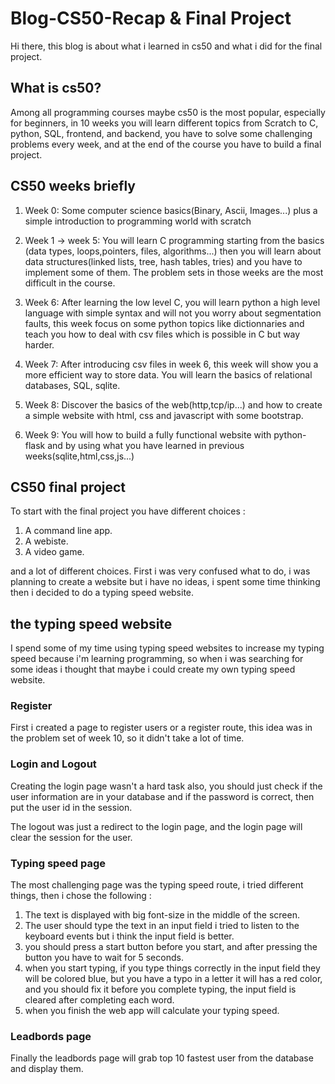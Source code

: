 # Blog-CS50-Recap & Final Project

Hi there, this blog is about what i learned in cs50 and what i did for the final project.

## What is cs50?

Among all programming courses maybe cs50 is the most popular, especially for beginners, in 10 weeks you will learn different topics from Scratch to C, python,  SQL, frontend, and backend, you have to solve some challenging problems every week, and at the end of the course you have to build a final project.  

## CS50 weeks briefly

1. Week 0: Some computer science basics(Binary, Ascii, Images...) plus 
a simple introduction to programming world with scratch

2. Week 1 -> week 5: You will learn C programming starting from the basics
(data types, loops,pointers, files, algorithms...) then you will learn about data structures(linked lists, tree, hash tables, tries) and you have to implement some of them. The problem sets in those weeks are the most difficult in the course.

3. Week 6: After learning the low level C, you will learn python a high level language with simple syntax and will not you worry about segmentation faults, this week focus on some python topics like dictionnaries and
teach you how to deal with csv files which is possible in C but way harder.

4. Week 7: After introducing csv files in week 6, this week will show you a more efficient way to store data. You will learn the basics of relational databases, SQL, sqlite. 

5. Week 8: Discover the basics of the web(http,tcp/ip...) and how to create a simple website with html, css and javascript with some bootstrap.

6. Week 9: You will how to build a fully functional website with python-flask
and by using what you have learned in previous weeks(sqlite,html,css,js...)

## CS50 final project

To start with the final project you have different choices :
 
1. A command line app.
2. A webiste.
3. A video game.

and a lot of different choices. First i was very confused what to do, i was planning to create a website but i have no ideas, i spent some time thinking 
then i decided to do a typing speed website.

## the typing speed website 

I spend some of my time using typing speed websites to increase my typing speed because i'm learning programming, so when i was searching for some ideas i thought that maybe i could create my own typing speed website.

### Register

First i created a page to register users or a register route, this idea was in the problem set of week 10, so it didn't take a lot of time.

### Login and Logout

Creating the login page wasn't a hard task also, you should just check if the user information are in your database and if the password is correct, then put the user id in the session.

The logout was just a redirect to the login page, and the login page will clear the session for the user.

### Typing speed page

The most challenging page was the typing speed route, i tried different things, then i chose the following :

1. The text is displayed with big font-size in the middle of the screen.
2. The user should type the text in an input field i tried to listen to      the keyboard events but i think the input field is better.
3. you should press a start button before you start, and after pressing the button you have to wait for 5 seconds.
4. when you start typing, if you type things correctly in the input field they will be colored blue, but you have a typo in a letter it will has a red color, and you should fix it before you complete typing, the input field is cleared after completing each word.
5. when you finish the web app will calculate your typing speed.

### Leadbords page 

Finally the leadbords page will grab top 10 fastest user from the database and display them.